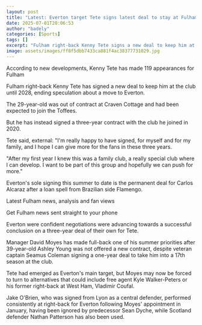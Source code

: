 ```yaml
---
layout: post
title: "Latest: Everton target Tete signs latest deal to stay at Fulham"
date: 2025-07-01T20:06:53
author: "badely"
categories: [Sports]
tags: []
excerpt: "Fulham right-back Kenny Tete signs a new deal to keep him at the club until 2028 - ending speculation about a move to Everton."
image: assets/images/ff8f5dbb7433ca881f4ac38377731029.jpg
---
```


According to new developments, Kenny Tete has made 119 appearances for Fulham

Fulham right-back Kenny Tete has signed a new deal to keep him at the club until 2028, ending speculation about a move to Everton.

The 29-year-old was out of contract at Craven Cottage and had been expected to join the Toffees.

But he has instead signed a three-year contract with the club he joined in 2020.

Tete said, external: "I'm really happy to have signed, for myself and for my family, and I hope I can give more for the fans in these three years.

"After my first year I knew this was a family club, a really special club where I can develop. I want to be part of this group and hopefully we can push for more."

Everton's sole signing this summer to date is the permanent deal for Carlos Alcaraz after a loan spell from Brazilian side Flamengo.

Latest Fulham news, analysis and fan views

Get Fulham news sent straight to your phone

Everton were confident negotiations were advancing towards a successful conclusion on a three-year deal of their own for Tete.

Manager David Moyes has made full-back one of his summer priorities after 39-year-old Ashley Young was not offered a new contract, despite veteran captain Seamus Coleman signing a one-year deal to take him into a 17th season at the club.

Tete had emerged as Everton's main target, but Moyes may now be forced to turn to alternatives that could include free agent Kyle Walker-Peters or his former right-back at West Ham, Vladimir Coufal.

Jake O'Brien, who was signed from Lyon as a central defender, performed consistently at right-back for Everton following Moyes' appointment in January, having been ignored by predecessor Sean Dyche, while Scotland defender Nathan Patterson has also been used.

